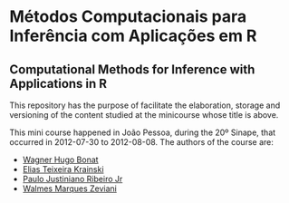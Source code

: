 # Métodos Computacionais para Inferência com Aplicações em R #
## Computational Methods for Inference with Applications in R 

This repository has the purpose of facilitate the elaboration, 
storage and versioning of the content studied at the  minicourse
whose title is above. 

This mini course happened in João Pessoa, during the 20º Sinape, 
that occurred in 2012-07-30 to 2012-08-08. The authors of the course
are:

 - [Wagner Hugo Bonat](https://github.com/wbonat)
 - [Elias Teixeira Krainski](https://github.com/eliaskrainski)
 - [Paulo Justiniano Ribeiro Jr](http://www.leg.ufpr.br/~paulojus/)
 - [Walmes Marques Zeviani](https://github.com/walmes)
